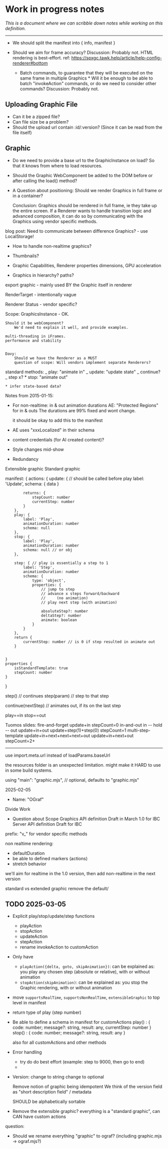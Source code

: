 # Work in progress notes

_This is a document where we can scribble down notes while working on this definition._

---

- We should split the manifest into { info, manifest }

- Should we aim for frame accuracy?
  Discussion: Probably not. HTML rendering is best-effort. ref: https://spxgc.tawk.help/article/help-config-renderer#bottom

  - Batch commands, to guarantee that they will be executed on the same frame in multiple Graphics \* Will it be enough to be able to batch "invokeAction" commands, or do we need to consider other commands?
    Discussion: Probably not.

## Uploading Graphic File

- Can it be a zipped file?
- Can file size be a problem?
- Should the upload url contain :id/:version? (Since it can be read from the file itself)

## Graphic

- Do we need to provide a base url to the GraphicInstance on load? So that it knows from where to load resources.
- Should the Graphic WebComponent be added to the DOM before or after calling the load() method?

- A Question about positioning:
  Should we render Graphics in full frame or in a container?

  Conclusion: Graphics should be rendered in full frame, ie they take up the entire screen.
  If a Renderer wants to handle transition logic and advanced composition, it can do so by communicating with the Graphics using vendor specific methods.

blog post: Need to communicate between difference Graphics? - use LocalStorage!

- How to handle non-realtime graphics?

- Thumbnails?

- Graphic Capabilities, Renderer properties
  dimensions, GPU acceleration

- Graphics in hierarchy? paths?

export graphic - mainly used BY the Graphic itself in renderer

RenderTarget - intentionally vague

Renderer Status - vendor specific?

Scope:
GraphicsInstance - OK.

    Should it be webComponent?
        We'd need to explain it well, and provide examples.

    multi-threading in iFrames.
    performance and stability


    Davy:
        Should we have the Renderer as a MUST
        question of scope: Will vendors implement separate Renderers?

standard methods:
_ play: "animate in"
_ update: "update state"
_ continue?
_ step x? \* stop: "animate out"

    * infer state-based data?

Notes from 2015-01-15:

- For non-realtime: in & out animation durations
  AE: "Protected Regions" for in & outs
  The durations are 99% fixed and wont change.

  it should be okay to add this to the manifest

- AE uses "xxxLocalized" in their schema
- content credentials (for AI created content)?
- Style changes mid-show
- Redundancy

Extensible graphic
Standard graphic

manifest:
{
actions: {
update: { // should be called before play
label: 'Update',
schema: {
data
}

            returns: {
                stepCount: number
                currentStep: number
            }
        },
        play: {
            label: 'Play',
            animationDuration: number
            schema: null
        },
        stop: {
            label: 'Play',
            animationDuration: number
            schema: null // or obj
        },

        step: { // play is essentially a step to 1
            label: 'Step',
            animationDuration: number
            schema: {
                type: 'object',
                properties: {
                    // jump to step
                    // advance x steps forward/backward
                    //     (no animation)
                    // play next step (with animation)

                    absoluteStep?: number
                    deltaStep?: number
                    animate: boolean
                }
            }
        },
        return {
            currentStep: number // is 0 if step resulted in animate out
        }


    }
    properties {
        isStandardTemplate: true
        stepCount: number
    }

}

step() // continues
step(param) // step to that step

continue(nextStep) // animates out, if its on the last step

play==in
stop==out

Tuomos slides:
fire-and-forget
update+in
stepCount=0
in-and-out in -- hold -- out
update+in+out
update+step(1)+step(0)
stepCount=1
multi-step-template
update+in+next+next+next+out
update+in+next+out
stepCount=2+

---

use import.meta.url instead of loadParams.baseUrl

the resources folder is an unexpected limitation. might make it HARD to use in some build systems.

using "main": "graphic.mjs", // optional, defaults to "graphic.mjs"

2025-02-05

- Name: "OGraf"

Divide Work

- Question about Scope
  Graphics API definition
  Draft in March
  1.0 for IBC
  Server API definition
  Draft for IBC

prefix: "v\_" for vendor specific methods

non realtime rendering:

- defaultDuration
- be able to defined markers (actions)
- stretch behavior

we'll aim for realtime in the 1.0 version, then add non-realtime in the next version

standard vs extended graphic
remove the default/

## TODO 2025-03-05

- Explicit play/stop/update/step functions

  - playAction
  - stopAction
  - updateAction
  - stepAction
  - rename invokeAction to customAction

- Only have

  - `playAction({delta, goto, skipAnimation})`: can be explained as: you play any chosen step (absolute or relative), with or without animation
  - `stopAction(skipAnimation)`: can be explained as: you stop the Graphic rendering, with or without animation

- move `supportsRealTime`, `supportsNonRealTime`, `extensibleGraphic` to top level in manifest

- return type of play (step number)

- Be able to define a schema in manifest for customActions
  play() : { code: number; message?: string, result: any, currentStep: number }
  stop() : { code: number; message?: string, result: any }

  also for all customActions and other methods

- Error handling

  - try do do best effort (example: step to 9000, then go to end)
  -

- Version:
  change to string
  change to optional

  Remove notion of graphic being idempotent
  We think of the version field as "short description field" / metadata

  SHOULD be alphabetically sortable

- Remove the extensible graphic?
  everything is a "standard graphic", can CAN have custom actions

question:

- Should we rename everything "graphic" to ograf? (including graphic.mjs -> ograf.mjs?)
